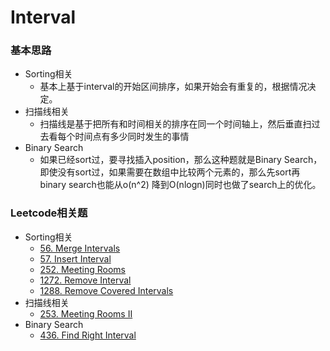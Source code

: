# Interval

### 基本思路

* Sorting相关
  * 基本上基于interval的开始区间排序，如果开始会有重复的，根据情况决定。
* 扫描线相关
  * 扫描线是基于把所有和时间相关的排序在同一个时间轴上，然后垂直扫过去看每个时间点有多少同时发生的事情
* Binary Search
  * 如果已经sort过，要寻找插入position，那么这种题就是Binary Search，即使没有sort过，如果需要在数组中比较两个元素的，那么先sort再binary search也能从o(n^2) 降到O(nlogn)同时也做了search上的优化。

### Leetcode相关题

* Sorting相关
  * [56. Merge Intervals](https://leetcode.com/problems/merge-intervals)
  * [57. Insert Interval](https://leetcode.com/problems/insert-interval)
  * [252. Meeting Rooms](https://leetcode.com/problems/meeting-rooms)
  * [1272. Remove Interval](https://leetcode.com/problems/remove-interval)
  * [1288. Remove Covered Intervals](https://leetcode.com/problems/remove-covered-intervals)
* 扫描线相关
  * [253. Meeting Rooms II](https://leetcode.com/problems/meeting-rooms-ii)
* Binary Search
  * [436. Find Right Interval](https://leetcode.com/problems/find-right-interval)
